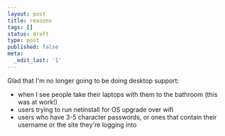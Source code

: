 ```yaml
---
layout: post
title: reasons
tags: []
status: draft
type: post
published: false
meta:
  _edit_last: '1'
---
```

Glad that I'm no longer going to be doing desktop support:

- when I see people take their laptops with them to the bathroom (this was at work!)
- users trying to run netinstall for OS upgrade over wifi
- users who have 3-5 character passwords, or ones that contain their username or the site they're logging into
